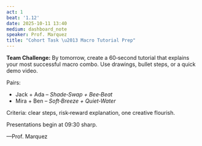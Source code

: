 ```yaml
---
act: 1
beat: '1.12'
date: 2025-10-11 13:40
medium: dashboard_note
speaker: Prof. Marquez
title: "Cohort Task \u2013 Macro Tutorial Prep"
---
```


**Team Challenge:** By tomorrow, create a 60‑second tutorial that explains your most successful macro combo. Use drawings, bullet steps, or a quick demo video.

Pairs:
* Jack + Ada – *Shade‑Swap + Bee‑Beat*
* Mira + Ben – *Soft‑Breeze + Quiet‑Water*

Criteria: clear steps, risk‑reward explanation, one creative flourish.

Presentations begin at 09:30 sharp.

—Prof. Marquez

